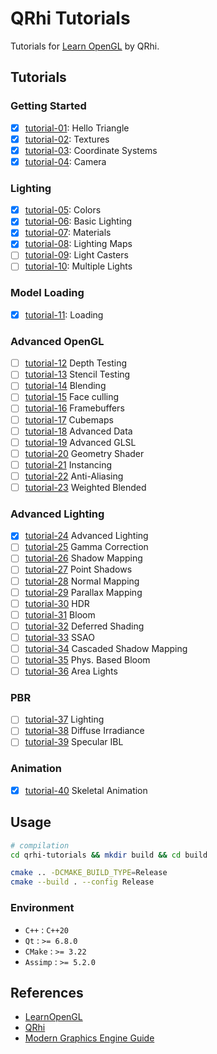 # QRhi Tutorials

Tutorials for [Learn OpenGL](https://learnopengl.com/) by QRhi.

## Tutorials

### Getting Started

- [x] [tutorial-01](https://learnopengl.com/Getting-started/Hello-Triangle): Hello Triangle
- [x] [tutorial-02](https://learnopengl.com/Getting-started/Textures): Textures
- [x] [tutorial-03](https://learnopengl.com/Getting-started/Coordinate-Systems): Coordinate Systems
- [x] [tutorial-04](https://learnopengl.com/Getting-started/Camera): Camera

### Lighting

- [x] [tutorial-05](https://learnopengl.com/Lighting/Colors): Colors
- [x] [tutorial-06](https://learnopengl.com/Lighting/Basic-Lighting): Basic Lighting
- [x] [tutorial-07](https://learnopengl.com/Lighting/Materials): Materials
- [x] [tutorial-08](https://learnopengl.com/Lighting/Lighting-maps): Lighting Maps
- [ ] [tutorial-09](https://learnopengl.com/Lighting/Light-casters): Light Casters
- [ ] [tutorial-10](https://learnopengl.com/Lighting/Multiple-lights): Multiple Lights

### Model Loading

- [x] [tutorial-11](https://learnopengl.com/Model-Loading/Assimp): Loading

### Advanced OpenGL

- [ ] [tutorial-12](https://learnopengl.com/Advanced-OpenGL/Depth-testing) Depth Testing
- [ ] [tutorial-13](https://learnopengl.com/Advanced-OpenGL/Stencil-testing) Stencil Testing
- [ ] [tutorial-14](https://learnopengl.com/Advanced-OpenGL/Blending) Blending
- [ ] [tutorial-15](https://learnopengl.com/Advanced-OpenGL/Face-culling) Face culling
- [ ] [tutorial-16](https://learnopengl.com/Advanced-OpenGL/Framebuffers) Framebuffers
- [ ] [tutorial-17](https://learnopengl.com/Advanced-OpenGL/Cubemaps) Cubemaps
- [ ] [tutorial-18](https://learnopengl.com/Advanced-OpenGL/Advanced-Data) Advanced Data
- [ ] [tutorial-19](https://learnopengl.com/Advanced-OpenGL/Advanced-GLSL) Advanced GLSL
- [ ] [tutorial-20](https://learnopengl.com/Advanced-OpenGL/Geometry-Shader) Geometry Shader
- [ ] [tutorial-21](https://learnopengl.com/Advanced-OpenGL/Instancing) Instancing
- [ ] [tutorial-22](https://learnopengl.com/Advanced-OpenGL/Anti-Aliasing) Anti-Aliasing
- [ ] [tutorial-23](https://learnopengl.com/Guest-Articles/2020/OIT/Weighted-Blended) Weighted Blended

### Advanced Lighting

- [x] [tutorial-24](https://learnopengl.com/Advanced-Lighting/Advanced-Lighting) Advanced Lighting
- [ ] [tutorial-25](https://learnopengl.com/Advanced-Lighting/Gamma-Correction) Gamma Correction
- [ ] [tutorial-26](https://learnopengl.com/Advanced-Lighting/Shadows/Shadow-Mapping) Shadow Mapping
- [ ] [tutorial-27](https://learnopengl.com/Advanced-Lighting/Shadows/Point-Shadows) Point Shadows
- [ ] [tutorial-28](https://learnopengl.com/Advanced-Lighting/Normal-Mapping) Normal Mapping
- [ ] [tutorial-29](https://learnopengl.com/Advanced-Lighting/Parallax-Mapping) Parallax Mapping
- [ ] [tutorial-30](https://learnopengl.com/Advanced-Lighting/HDR) HDR
- [ ] [tutorial-31](https://learnopengl.com/Advanced-Lighting/Bloom) Bloom
- [ ] [tutorial-32](https://learnopengl.com/Advanced-Lighting/Deferred-Shading) Deferred Shading
- [ ] [tutorial-33](https://learnopengl.com/Advanced-Lighting/SSAO) SSAO
- [ ] [tutorial-34](https://learnopengl.com/Guest-Articles/2021/CSM) Cascaded Shadow Mapping
- [ ] [tutorial-35](https://learnopengl.com/Guest-Articles/2022/Phys.-Based-Bloom) Phys. Based Bloom
- [ ] [tutorial-36](https://learnopengl.com/Guest-Articles/2022/Area-Lights) Area Lights

### PBR

- [ ] [tutorial-37](https://learnopengl.com/PBR/Lighting) Lighting
- [ ] [tutorial-38](https://learnopengl.com/PBR/IBL/Diffuse-irradiance) Diffuse Irradiance
- [ ] [tutorial-39](https://learnopengl.com/PBR/IBL/Specular-IBL) Specular IBL

### Animation

- [x] [tutorial-40](https://learnopengl.com/Guest-Articles/2020/Skeletal-Animation) Skeletal Animation

## Usage

```bash
# compilation
cd qrhi-tutorials && mkdir build && cd build

cmake .. -DCMAKE_BUILD_TYPE=Release
cmake --build . --config Release
```

### Environment

- `C++` :  `C++20`
- `Qt` : `>= 6.8.0`
- `CMake` : `>= 3.22`
- `Assimp` : `>= 5.2.0`

## References

- [LearnOpenGL](https://learnopengl.com/)
- [QRhi](https://doc.qt.io/qt-6/qrhi.html)
- [Modern Graphics Engine Guide](https://italink.github.io/ModernGraphicsEngineGuide/)